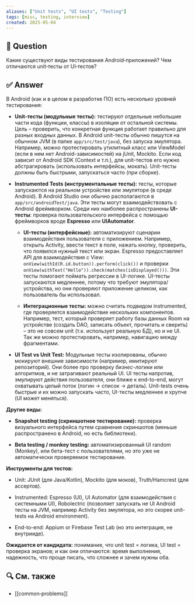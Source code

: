 ```yaml
---
aliases: ["Unit tests", "UI tests", "Testing"]
tags: [misc, testing, interview]
created: 2025‑05‑04
---
```


## 📝 Question  
Какие существуют виды тестирования Android‑приложений? Чем отличаются unit‑тесты от UI‑тестов?

## ✅ Answer  
В Android (как и в целом в разработке ПО) есть несколько уровней тестирования:

- **Unit-тесты (модульные тесты):** тестируют отдельные небольшие части кода (функции, классы) в изоляции от остальной системы. Цель – проверить, что конкретная функция работает правильно для разных входных данных. В Android unit-тесты обычно пишутся на обычном JVM (в папке `app/src/test/java`), без запуска эмулятора. Например, можно протестировать утилитный класс или ViewModel (если в нем нет Android-зависимостей) на jUnit, Mockito. Если код зависит от Android SDK (Context и т.п.), для unit-тестов его нужно абстрагировать (использовать интерфейсы, мокать). Unit-тесты должны быть быстрыми, запускаться часто (при сборке).
    
- **Instrumented Tests (инструментальные тесты):** тесты, которые запускаются на реальном устройстве или эмуляторе (в среде Android). В Android Studio они обычно располагаются в `app/src/androidTest/java`. Эти тесты могут взаимодействовать с Android фреймворком. Среди них наиболее распространены **UI-тесты**: проверка пользовательского интерфейса с помощью фреймворков вроде **Espresso** или **UIAutomator**.
    
    - **UI-тесты (интерфейсные):** автоматизируют сценарии взаимодействия пользователя с приложением. Например, открыть Activity, ввести текст в поле, нажать кнопку, проверить, что появился нужный текст или экран. Espresso предоставляет API для взаимодействия с View: `onView(withId(R.id.button)).perform(click())` и проверки `onView(withText("Hello")).check(matches(isDisplayed()))`. Эти тесты помогают поймать регрессии в UI-логике. UI-тесты запускаются медленнее, потому что требуют эмулятора/устройства, но они проверяют приложение целиком, как пользователь бы использовал.
        
    - **Интеграционные тесты:** можно считать подвидом instrumented, где проверяется взаимодействие нескольких компонентов. Например, тест, который проверяет работу базы данных Room на устройстве (создать DAO, записать объект, прочитать и сверить) – это не совсем unit (т.к. использует реальную БД), но и не UI. Так же можно протестировать, например, навигацию между фрагментами.
        
- **UI Test vs Unit Test:** Модульные тесты изолированы, обычно мокируют внешние зависимости (например, имитируют репозиторий). Они более про проверку _бизнес-логики_ или алгоритмов, и не затрагивают реальный UI. UI тесты напротив, эмулируют действия пользователя, они ближе к end-to-end, могут охватывать целый поток (логин -> список -> деталь). Unit-tests очень быстрые и их можно запускать часто, UI-тесты медленнее и хрупче (UI может меняться).
    

**Другие виды:**

- **Snapshot testing (скриншотное тестирование):** проверка визуального интерфейса путем сравнения скриншотов (меньше распространено в Android, но есть библиотеки).
    
- **Beta testing / monkey testing:** автоматизированный UI random (Monkey), или бета-тест с пользователями, но это уже не автоматически проверяемое тестирование.
    

**Инструменты для тестов:**

- Unit: JUnit (для Java/Kotlin), Mockito (для моков), Truth/Hamcrest (для ассертов).
    
- Instrumented: Espresso (UI), UI Automator (для взаимодействия с системными UI), Robolectric (позволяет запускать не UI Android тесты на JVM, например Activity без эмулятора, но это скорее unit-tests на Android environment).
    
- End-to-end: Appium or Firebase Test Lab (но это интеграция, не внутрииде).
    

**Ожидается от кандидата:** понимание, что unit test = логика, UI test = проверка экранов; и как они отличаются: время выполнения, надежность, что проще писать, что сложнее и зачем нужны оба.

## 🔍 См. также  
- [[common‑problems]]
